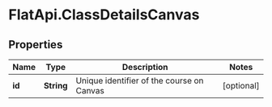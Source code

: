 # FlatApi.ClassDetailsCanvas

## Properties
Name | Type | Description | Notes
------------ | ------------- | ------------- | -------------
**id** | **String** | Unique identifier of the course on Canvas | [optional] 


